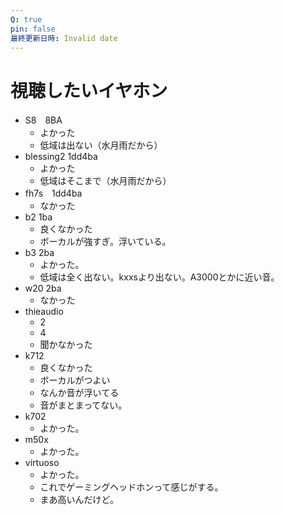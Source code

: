 ```yaml
---
Q: true
pin: false
最終更新日時: Invalid date
---
```

# 視聴したいイヤホン

- S8　8BA
    - よかった
    - 低域は出ない（水月雨だから）
- blessing2 1dd4ba
    - よかった
    - 低域はそこまで（水月雨だから）
- fh7s　1dd4ba
    - なかった
- b2 1ba
    - 良くなかった
    - ボーカルが強すぎ。浮いている。
- b3 2ba
    - よかった。
    - 低域は全く出ない。kxxsより出ない。A3000とかに近い音。
- w20 2ba
    - なかった
- thieaudio
    - 2
    - 4
    - 聞かなかった
- k712
    - 良くなかった
    - ボーカルがつよい
    - なんか音が浮いてる
    - 音がまとまってない。
- k702
    - よかった。
- m50x
    - よかった。
- virtuoso
    - よかった。
    - これでゲーミングヘッドホンって感じがする。
    - まあ高いんだけど。